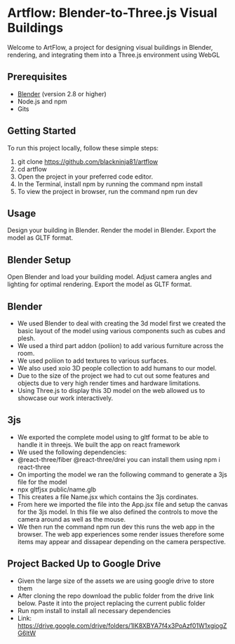 
 # Artflow: Blender-to-Three.js Visual Buildings

Welcome to ArtFlow, a project for designing visual buildings in Blender, rendering, and integrating them into a Three.js environment using WebGL

## Prerequisites

- [Blender](https://www.blender.org/) (version 2.8 or higher)
- Node.js and npm
- Gits

## Getting Started

To run this project locally, follow these simple steps:

1. git clone https://github.com/blackninja81/artflow
2. cd artflow
3. Open the project in your preferred code editor.
4. In the Terminal, install npm by running the command npm install
5. To view the project in browser, run the command npm run dev

## Usage

Design your building in Blender.
Render the model in Blender.
Export the model as GLTF format.


## Blender Setup
 Open Blender and load your building model.
 Adjust camera angles and lighting for optimal rendering.
 Export the model as GLTF format.

 ## Blender
 - We used Blender to deal with creating the 3d model first we created the basic layout of the model using various components such as cubes and plesh. 
 - We used a third part addon (poliion) to add various furniture across the room. 
 - We used poliion to add textures to various surfaces.
 - We also used xoio 3D people collection to add humans to our model.
 - Due to the size of the project we had to cut out some features and objects due to very high render times and hardware limitations. 
 - Using Three.js to display this 3D model on the web allowed us to showcase our work interactively. 

 ## 3js
 - We exported the complete model using to gltf format to be able to handle it in threejs. We built the app on react framework
 - We used the following dependencies: 
 - @react-three/fiber @react-three/drei you can install them using npm i  react-three
 - On importing the model we ran the following command to generate a 3js file for the model 
 - npx gltfjsx public/name.glb                                                            
 - This creates a file Name.jsx which contains the 3js cordinates. 
 - From here we imported the file into the App.jsx file and setup the canvas for the 3js model. In this file we also defined 
 the controls to move the camera around as well as the mouse.
- We then run the command npm run dev this runs the web app in the browser. The web app experiences some render issues 
 therefore some items may appear and dissapear depending on the camera perspective.

## Project Backed Up to Google Drive
- Given the large size of the assets we are using google drive to store them
- After cloning the repo download the public folder from the drive link  below. Paste it into the project replacing the current public folder
- Run npm install to install all necessary dependencies
- Link: https://drive.google.com/drive/folders/1lK8XBYA7f4x3PoAzf01W1xgiogZG6ltW

